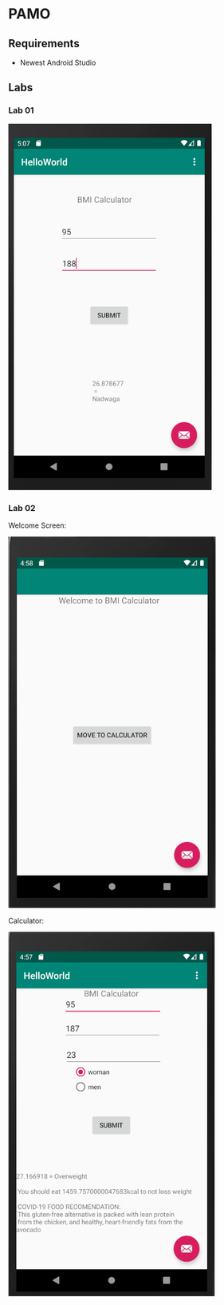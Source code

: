 # PAMO

## Requirements
- Newest Android Studio

## Labs
### Lab 01
![lab01](https://github.com/mateuszpmroz/PAMO/blob/master/lab1/lab01.PNG)

### Lab 02
Welcome Screen:


![lab02welcome](https://github.com/mateuszpmroz/PAMO/blob/master/lab2/lab2_welcome_screen.PNG)

Calculator: 


![lab02welcome](https://github.com/mateuszpmroz/PAMO/blob/master/lab2/lab2.PNG)
